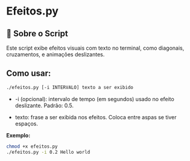 # Efeitos.py

## 📜 Sobre o Script

Este script exibe efeitos visuais com texto no terminal, como diagonais, cruzamentos, e animações deslizantes.

## Como usar:

```bash
./efeitos.py [-i INTERVALO] texto a ser exibido
```

* -i (opcional): intervalo de tempo (em segundos) usado no efeito deslizante. Padrão: 0.5.

* texto: frase a ser exibida nos efeitos. Coloca entre aspas se tiver espaços.

**Exemplo:**

```bash
chmod +x efeitos.py
./efeitos.py -i 0.2 Hello world
```
